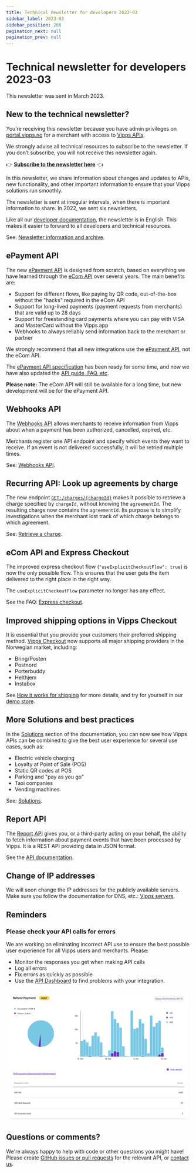 ```yaml
---
title: Technical newsletter for developers 2023-03
sidebar_label: 2023-03
sidebar_position: 266
pagination_next: null
pagination_prev: null
---
```


# Technical newsletter for developers 2023-03

This newsletter was sent in March 2023.

## New to the technical newsletter?

You’re receiving this newsletter because you have admin privileges on
[portal.vipps.no](https://portal.vipps.no)
for a merchant with access to
[Vipps APIs](https://developer.vippsmobilepay.com/docs/APIs).

We strongly advise all technical resources to subscribe to the newsletter. If you
don’t subscribe, you will not receive this newsletter again.

👉 **[Subscribe to the newsletter here](https://cloud.melding.vipps.no/utv)** 👈

In this newsletter, we share information about changes and updates to APIs,
new functionality, and other important information to ensure that your Vipps solutions run
smoothly.

The newsletter is sent at irregular intervals, when there is important
information to share. In 2022, we sent six newsletters.

Like all our
[developer documentation](https://developer.vippsmobilepay.com/),
the newsletter is in English. This makes
it easier to forward to all developers and technical resources.

See:
[Newsletter information and archive](https://developer.vippsmobilepay.com/docs/vipps-developers/newsletters).

## ePayment API

The new [ePayment API](https://developer.vippsmobilepay.com/docs/APIs/epayment-api)
is designed from scratch, based on everything we have
learned through the [eCom API](https://developer.vippsmobilepay.com/docs/APIs/ecom-api)
over several years. The main benefits are:

* Support for different flows, like paying by QR code, out-of-the-box without the "hacks" required in the eCom API
* Support for long-lived payments (payment requests from merchants) that are valid up to 28 days
* Support for freestanding card payments where you can pay with VISA and MasterCard without the Vipps app
* Webhooks to always reliably send information back to the merchant or partner

We strongly recommend that all new integrations use the
[ePayment API](https://developer.vippsmobilepay.com/docs/APIs/epayment-api), not the
eCom API.

The
[ePayment API specification](https://developer.vippsmobilepay.com/api/epayment)
has been ready for some time, and now we have also updated the
[API guide, FAQ, etc](https://developer.vippsmobilepay.com/docs/APIs/epayment-api).

**Please note:** The eCom API will still be available for a long time, but new
development will be for the ePayment API.

## Webhooks API

The [Webhooks API](https://developer.vippsmobilepay.com/docs/APIs/webhooks-api)
allows merchants to receive information from Vipps about when a payment has
been authorized, cancelled, expired, etc.

Merchants register one API endpoint and specify which events they want to receive.
If an event is not delivered successfully, it will be retried multiple times.

See: [Webhooks API](https://developer.vippsmobilepay.com/docs/APIs/webhooks-api).

## Recurring API: Look up agreements by charge

The new endpoint
[`GET:/charges/{chargeId}`](https://developer.vippsmobilepay.com/api/recurring)
makes it possible to retrieve a charge specified by `chargeId`,
without knowing the `agreementId`. The resulting charge now contains the `agreementId`.
Its purpose is to simplify investigations when the merchant lost track of which
charge belongs to which agreement.

See:
[Retrieve a charge](https://developer.vippsmobilepay.com/docs/APIs/recurring-api/vipps-recurring-api#retrieve-a-charge).

## eCom API and Express Checkout

The improved express checkout flow (`"useExplicitCheckoutFlow": true`) is now
the only possible flow. This ensures that the user gets the item delivered to
the right place in the right way.

The `useExplicitCheckoutFlow` parameter no longer has any effect.

See the FAQ:
[Express checkout](https://developer.vippsmobilepay.com/docs/APIs/ecom-api/vipps-ecom-api-faq#express-checkout).

## Improved shipping options in Vipps Checkout

It is essential that you provide your customers their preferred shipping method.
[Vipps Checkout](https://developer.vippsmobilepay.com/docs/APIs/checkout-api)
now supports all major shipping providers in the Norwegian market, including:

* Bring/Posten
* Postnord
* Porterbuddy
* Helthjem
* Instabox

See
[How it works for shipping](https://developer.vippsmobilepay.com/docs/APIs/checkout-api/vipps-checkout-how-it-works-shipping)
for more details, and try for yourself in our
[demo store](https://demo.vipps.no/vipps-checkout-1/full).

## More Solutions and best practices

In the [Solutions](https://developer.vippsmobilepay.com/docs/vipps-solutions) section of the documentation,
you can now see how Vipps APIs can be combined to give the best user experience for several use cases, such as:

* Electric vehicle charging
* Loyalty at Point of Sale (POS)
* Static QR codes at POS
* Parking and "pay as you go"
* Taxi companies
* Vending machines

See: [Solutions](https://developer.vippsmobilepay.com/docs/vipps-solutions).

## Report API

The [Report API](https://developer.vippsmobilepay.com/docs/APIs/report-api)
gives you, or a third-party acting on your behalf, the ability to
fetch information about payment events that have been processed by Vipps.
It is a REST API providing data in JSON format.

See the
[API documentation](https://developer.vippsmobilepay.com/docs/APIs/report-api).

## Change of IP addresses

We will soon change the IP addresses for the publicly available servers.
Make sure you follow the documentation for DNS, etc.:
[Vipps servers](https://developer.vippsmobilepay.com/docs/vipps-developers/developer-resources/servers).

## Reminders

### Please check your API calls for errors

We are working on eliminating incorrect API use to ensure the best possible user
experience for all Vipps users and merchants. Please:

* Monitor the responses you get when making API calls
* Log all errors
* Fix errors as quickly as possible
* Use the
  [API Dashboard](../developer-resources/api-dashboard.md)
  to find problems with your integration.

![API Dashboard example](images/2021-02-api-dashboard-example.png)

## Questions or comments?

We're always happy to help with code or other questions you might have!
Please create [GitHub issues or pull requests](https://developer.vippsmobilepay.com/docs/github)
for the relevant API,
or [contact us](https://developer.vippsmobilepay.com/docs/vipps-developers/contact).
